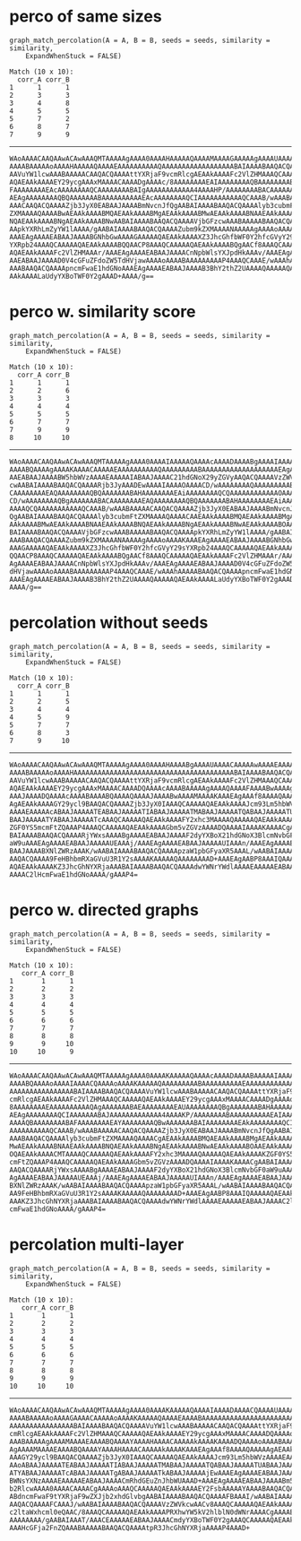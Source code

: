 # perco of same sizes

    graph_match_percolation(A = A, B = B, seeds = seeds, similarity = similarity, 
        ExpandWhenStuck = FALSE)
    
    Match (10 x 10):
      corr_A corr_B
    1      1      1
    2      3      3
    3      4      8
    4      5      5
    5      7      2
    6      8      7
    7      9      9

---

    WAoAAAACAAQAAwACAwAAAQMTAAAAAgAAAA0AAAAHAAAAAQAAAAMAAAAGAAAAAgAAAAUAAAAH
    AAAABAAAAAoAAAAHAAAAAQAAAAEAAAAAAAAAAQAAAAAAAAAAAAAAAAAABAIAAAABAAQACQAA
    AAVuYW1lcwAAABAAAAACAAQACQAAAAttYXRjaF9vcmRlcgAEAAkAAAAFc2VlZHMAAAQCAAAA
    AQAEAAkAAAAEY29ycgAAAxMAAAACAAAADgAAAAc/8AAAAAAAAEAIAAAAAAAAQBAAAAAAAABA
    FAAAAAAAAEAcAAAAAAAAQCAAAAAAAABAIgAAAAAAAAAAAA4AAAAHP/AAAAAAAABACAAAAAAA
    AEAgAAAAAAAAQBQAAAAAAABAAAAAAAAAAEAcAAAAAAAAQCIAAAAAAAAAAAQCAAAB/wAAABAA
    AAACAAQACQAAAAZjb3JyX0EABAAJAAAABmNvcnJfQgAABAIAAAABAAQACQAAAAlyb3cubmFt
    ZXMAAAAQAAAABwAEAAkAAAABMQAEAAkAAAABMgAEAAkAAAABMwAEAAkAAAABNAAEAAkAAAAB
    NQAEAAkAAAABNgAEAAkAAAABNwAABAIAAAABAAQACQAAAAVjbGFzcwAAABAAAAABAAQACQAA
    AApkYXRhLmZyYW1lAAAA/gAABAIAAAABAAQACQAAAAZubm9kZXMAAAANAAAAAgAAAAoAAAAK
    AAAEAgAAAAEABAAJAAAABGNhbGwAAAAGAAAAAQAEAAkAAAAXZ3JhcGhfbWF0Y2hfcGVyY29s
    YXRpb24AAAQCAAAAAQAEAAkAAAABQQAACP8AAAQCAAAAAQAEAAkAAAABQgAACf8AAAQCAAAA
    AQAEAAkAAAAFc2VlZHMAAAr/AAAEAgAAAAEABAAJAAAACnNpbWlsYXJpdHkAAAv/AAAEAgAA
    AAEABAAJAAAAD0V4cGFuZFdoZW5TdHVjawAAAAoAAAABAAAAAAAAAP4AAAQCAAAE/wAAAhAA
    AAABAAQACQAAAApncmFwaE1hdGNoAAAEAgAAAAEABAAJAAAAB3BhY2thZ2UAAAAQAAAAAQAE
    AAkAAAALaUdyYXBoTWF0Y2gAAAD+AAAA/g==

# perco w. similarity score

    graph_match_percolation(A = A, B = B, seeds = seeds, similarity = similarity, 
        ExpandWhenStuck = FALSE)
    
    Match (10 x 10):
      corr_A corr_B
    1      1      1
    2      2      6
    3      3      3
    4      4      4
    5      5      5
    6      7      7
    7      9      9
    8     10     10

---

    WAoAAAACAAQAAwACAwAAAQMTAAAAAgAAAA0AAAAIAAAAAQAAAAcAAAADAAAABgAAAAIAAAAE
    AAAABQAAAAgAAAAKAAAACAAAAAEAAAAAAAAAAQAAAAAAAAABAAAAAAAAAAAAAAAAAAAEAgAA
    AAEABAAJAAAABW5hbWVzAAAAEAAAAAIABAAJAAAAC21hdGNoX29yZGVyAAQACQAAAAVzZWVk
    cwAABAIAAAABAAQACQAAAARjb3JyAAADEwAAAAIAAAAOAAAACD/wAAAAAAAAQAAAAAAAAABA
    CAAAAAAAAEAQAAAAAAAAQBQAAAAAAABAHAAAAAAAAEAiAAAAAAAAQCQAAAAAAAAAAAAOAAAA
    CD/wAAAAAAAAQBgAAAAAAABACAAAAAAAAEAQAAAAAAAAQBQAAAAAAABAHAAAAAAAAEAiAAAA
    AAAAQCQAAAAAAAAAAAQCAAAB/wAAABAAAAACAAQACQAAAAZjb3JyX0EABAAJAAAABmNvcnJf
    QgAABAIAAAABAAQACQAAAAlyb3cubmFtZXMAAAAQAAAACAAEAAkAAAABMQAEAAkAAAABMgAE
    AAkAAAABMwAEAAkAAAABNAAEAAkAAAABNQAEAAkAAAABNgAEAAkAAAABNwAEAAkAAAABOAAA
    BAIAAAABAAQACQAAAAVjbGFzcwAAABAAAAABAAQACQAAAApkYXRhLmZyYW1lAAAA/gAABAIA
    AAABAAQACQAAAAZubm9kZXMAAAANAAAAAgAAAAoAAAAKAAAEAgAAAAEABAAJAAAABGNhbGwA
    AAAGAAAAAQAEAAkAAAAXZ3JhcGhfbWF0Y2hfcGVyY29sYXRpb24AAAQCAAAAAQAEAAkAAAAB
    QQAACP8AAAQCAAAAAQAEAAkAAAABQgAACf8AAAQCAAAAAQAEAAkAAAAFc2VlZHMAAAr/AAAE
    AgAAAAEABAAJAAAACnNpbWlsYXJpdHkAAAv/AAAEAgAAAAEABAAJAAAAD0V4cGFuZFdoZW5T
    dHVjawAAAAoAAAABAAAAAAAAAP4AAAQCAAAE/wAAAhAAAAABAAQACQAAAApncmFwaE1hdGNo
    AAAEAgAAAAEABAAJAAAAB3BhY2thZ2UAAAAQAAAAAQAEAAkAAAALaUdyYXBoTWF0Y2gAAAD+
    AAAA/g==

# percolation without seeds

    graph_match_percolation(A = A, B = B, seeds = seeds, similarity = similarity, 
        ExpandWhenStuck = FALSE)
    
    Match (10 x 10):
      corr_A corr_B
    1      1      1
    2      2      5
    3      4      4
    4      5      9
    5      7      7
    6      8      3
    7      9     10

---

    WAoAAAACAAQAAwACAwAAAQMTAAAAAgAAAA0AAAAHAAAABgAAAAUAAAACAAAAAwAAAAEAAAAH
    AAAABAAAAAoAAAAHAAAAAAAAAAAAAAAAAAAAAAAAAAAAAAAAAAAAAAAABAIAAAABAAQACQAA
    AAVuYW1lcwAAABAAAAACAAQACQAAAAttYXRjaF9vcmRlcgAEAAkAAAAFc2VlZHMAAAQCAAAA
    AQAEAAkAAAAEY29ycgAAAxMAAAACAAAADQAAAAcAAAABAAAAAgAAAAQAAAAFAAAABwAAAAgA
    AAAJAAAADQAAAAcAAAABAAAABQAAAAQAAAAJAAAABwAAAAMAAAAKAAAEAgAAAf8AAAAQAAAA
    AgAEAAkAAAAGY29ycl9BAAQACQAAAAZjb3JyX0IAAAQCAAAAAQAEAAkAAAAJcm93Lm5hbWVz
    AAAAEAAAAAcABAAJAAAAATEABAAJAAAAATIABAAJAAAAATMABAAJAAAAATQABAAJAAAAATUA
    BAAJAAAAATYABAAJAAAAATcAAAQCAAAAAQAEAAkAAAAFY2xhc3MAAAAQAAAAAQAEAAkAAAAK
    ZGF0YS5mcmFtZQAAAP4AAAQCAAAAAQAEAAkAAAAGbm5vZGVzAAAADQAAAAIAAAAKAAAACgAA
    BAIAAAABAAQACQAAAARjYWxsAAAABgAAAAEABAAJAAAAF2dyYXBoX21hdGNoX3BlcmNvbGF0
    aW9uAAAEAgAAAAEABAAJAAAAAUEAAAj/AAAEAgAAAAEABAAJAAAAAUIAAAn/AAAEAgAAAAEA
    BAAJAAAABXNlZWRzAAAK/wAABAIAAAABAAQACQAAAApzaW1pbGFyaXR5AAAL/wAABAIAAAAB
    AAQACQAAAA9FeHBhbmRXaGVuU3R1Y2sAAAAKAAAAAQAAAAAAAAD+AAAEAgAABP8AAAIQAAAA
    AQAEAAkAAAAKZ3JhcGhNYXRjaAAABAIAAAABAAQACQAAAAdwYWNrYWdlAAAAEAAAAAEABAAJ
    AAAAC2lHcmFwaE1hdGNoAAAA/gAAAP4=

# perco w. directed graphs

    graph_match_percolation(A = A, B = B, seeds = seeds, similarity = similarity, 
        ExpandWhenStuck = FALSE)
    
    Match (10 x 10):
       corr_A corr_B
    1       1      1
    2       2      2
    3       3      3
    4       4      4
    5       5      5
    6       6      6
    7       7      7
    8       8      8
    9       9     10
    10     10      9

---

    WAoAAAACAAQAAwACAwAAAQMTAAAAAgAAAA0AAAAKAAAAAQAAAAcAAAADAAAABAAAAAIAAAAG
    AAAABQAAAAoAAAAIAAAACQAAAAoAAAAKAAAAAQAAAAAAAAABAAAAAAAAAAEAAAAAAAAAAAAA
    AAAAAAAAAAAAAAAABAIAAAABAAQACQAAAAVuYW1lcwAAABAAAAACAAQACQAAAAttYXRjaF9v
    cmRlcgAEAAkAAAAFc2VlZHMAAAQCAAAAAQAEAAkAAAAEY29ycgAAAxMAAAACAAAADgAAAAo/
    8AAAAAAAAEAAAAAAAAAAQAgAAAAAAABAEAAAAAAAAEAUAAAAAAAAQBgAAAAAAABAHAAAAAAA
    AEAgAAAAAAAAQCIAAAAAAABAJAAAAAAAAAAAAA4AAAAKP/AAAAAAAABAAAAAAAAAAEAIAAAA
    AAAAQBAAAAAAAABAFAAAAAAAAEAYAAAAAAAAQBwAAAAAAABAIAAAAAAAAEAkAAAAAAAAQCIA
    AAAAAAAAAAQCAAAB/wAAABAAAAACAAQACQAAAAZjb3JyX0EABAAJAAAABmNvcnJfQgAABAIA
    AAABAAQACQAAAAlyb3cubmFtZXMAAAAQAAAACgAEAAkAAAABMQAEAAkAAAABMgAEAAkAAAAB
    MwAEAAkAAAABNAAEAAkAAAABNQAEAAkAAAABNgAEAAkAAAABNwAEAAkAAAABOAAEAAkAAAAB
    OQAEAAkAAAACMTAAAAQCAAAAAQAEAAkAAAAFY2xhc3MAAAAQAAAAAQAEAAkAAAAKZGF0YS5m
    cmFtZQAAAP4AAAQCAAAAAQAEAAkAAAAGbm5vZGVzAAAADQAAAAIAAAAKAAAACgAABAIAAAAB
    AAQACQAAAARjYWxsAAAABgAAAAEABAAJAAAAF2dyYXBoX21hdGNoX3BlcmNvbGF0aW9uAAAE
    AgAAAAEABAAJAAAAAUEAAAj/AAAEAgAAAAEABAAJAAAAAUIAAAn/AAAEAgAAAAEABAAJAAAA
    BXNlZWRzAAAK/wAABAIAAAABAAQACQAAAApzaW1pbGFyaXR5AAAL/wAABAIAAAABAAQACQAA
    AA9FeHBhbmRXaGVuU3R1Y2sAAAAKAAAAAQAAAAAAAAD+AAAEAgAABP8AAAIQAAAAAQAEAAkA
    AAAKZ3JhcGhNYXRjaAAABAIAAAABAAQACQAAAAdwYWNrYWdlAAAAEAAAAAEABAAJAAAAC2lH
    cmFwaE1hdGNoAAAA/gAAAP4=

# percolation multi-layer

    graph_match_percolation(A = A, B = B, seeds = seeds, similarity = similarity, 
        ExpandWhenStuck = FALSE)
    
    Match (10 x 10):
       corr_A corr_B
    1       1      1
    2       2      2
    3       3      3
    4       4      4
    5       5      5
    6       6      6
    7       7      7
    8       8      8
    9       9      9
    10     10     10

---

    WAoAAAACAAQAAwACAwAAAQMTAAAAAgAAAA0AAAAKAAAAAQAAAAIAAAADAAAACQAAAAUAAAAH
    AAAABAAAAAoAAAAGAAAACAAAAAoAAAAKAAAAAQAAAAEAAAABAAAAAAAAAAAAAAAAAAAAAAAA
    AAAAAAAAAAAAAAAABAIAAAABAAQACQAAAAVuYW1lcwAAABAAAAACAAQACQAAAAttYXRjaF9v
    cmRlcgAEAAkAAAAFc2VlZHMAAAQCAAAAAQAEAAkAAAAEY29ycgAAAxMAAAACAAAADQAAAAoA
    AAABAAAAAgAAAAMAAAAEAAAABQAAAAYAAAAHAAAACAAAAAkAAAAKAAAADQAAAAoAAAABAAAA
    AgAAAAMAAAAEAAAABQAAAAYAAAAHAAAACAAAAAkAAAAKAAAEAgAAAf8AAAAQAAAAAgAEAAkA
    AAAGY29ycl9BAAQACQAAAAZjb3JyX0IAAAQCAAAAAQAEAAkAAAAJcm93Lm5hbWVzAAAAEAAA
    AAoABAAJAAAAATEABAAJAAAAATIABAAJAAAAATMABAAJAAAAATQABAAJAAAAATUABAAJAAAA
    ATYABAAJAAAAATcABAAJAAAAATgABAAJAAAAATkABAAJAAAAAjEwAAAEAgAAAAEABAAJAAAA
    BWNsYXNzAAAAEAAAAAEABAAJAAAACmRhdGEuZnJhbWUAAAD+AAAEAgAAAAEABAAJAAAABm5u
    b2RlcwAAAA0AAAACAAAACgAAAAoAAAQCAAAAAQAEAAkAAAAEY2FsbAAAAAYAAAABAAQACQAA
    ABdncmFwaF9tYXRjaF9wZXJjb2xhdGlvbgAABAIAAAABAAQACQAAAAFBAAAI/wAABAIAAAAB
    AAQACQAAAAFCAAAJ/wAABAIAAAABAAQACQAAAAVzZWVkcwAACv8AAAQCAAAAAQAEAAkAAAAK
    c2ltaWxhcml0eQAAC/8AAAQCAAAAAQAEAAkAAAAPRXhwYW5kV2hlblN0dWNrAAAACgAAAAEA
    AAAAAAAA/gAABAIAAAT/AAACEAAAAAEABAAJAAAACmdyYXBoTWF0Y2gAAAQCAAAAAQAEAAkA
    AAAHcGFja2FnZQAAABAAAAABAAQACQAAAAtpR3JhcGhNYXRjaAAAAP4AAAD+

